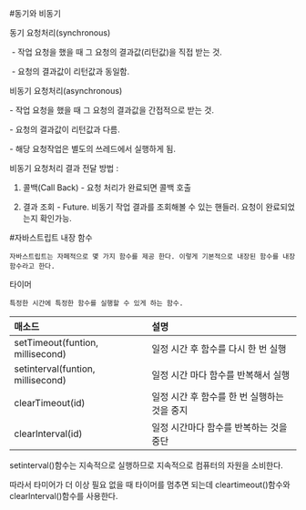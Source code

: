 #동기와 비동기 

동기 요청처리(synchronous)

​ - 작업 요청을 했을 때 그 요청의 결과값(리턴값)을 직접 받는 것.

​ - 요청의 결과값이 리턴값과 동일함.


비동기 요청처리(asynchronous)

​- 작업 요청을 했을 때 그 요청의 결과값을 간접적으로 받는 것. 

​- 요청의 결과값이 리턴값과 다름. 

​- 해당 요청작업은 별도의 쓰레드에서 실행하게 됨.
​

비동기 요청처리 결과 전달 방법 : 

   1. 콜백(Call Back) - 요청 처리가 완료되면 콜백 호출

   2. 결과 조회  - Future<V>. 비동기 작업 결과를 조회해볼 수 있는 핸들러. 요청이 완료되었는지 확인가능.

#자바스트립트 내장 함수 
```
자바스트립트는 자페적으로 몇 가지 함수를 제공 한다. 이렇게 기본적으로 내장된 함수를 내장 함수라고 한다. 
```

타이머
```
특정한 시간에 특정한 함수를 실행할 수 있게 하는 함수. 
```


|매소드| 설명|
| :------------ | :------------|
|setTimeout(funtion, millisecond) |일정 시간 후 함수를 다시 한 번 실행|
|setinterval(funtion, millisecond) |일정 시간 마다 함수를 반복해서 실행|
|clearTimeout(id) |일정 시간 후 함수를 한 번 실행하는 것을 중지|
|clearlnterval(id) |일정 시간마다 함수를 반복하는 것을 중단|

setinterval()함수는 지속적으로 실행하므로 지속적으로 컴퓨터의 자원을 소비한다. 

따라서 타미어가 더 이상 필요 없을 때 타이머를 멈추면 되는데 cleartimeout()함수와 clearlnterval()함수를 사용한다. 